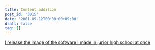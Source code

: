 ```yaml
---
title: Content addition
post_id: '3015'
date: '2001-09-12T00:00:00+09:00'
draft: false
tag: []
---
```


[I release the image of the software I made in junior high school at once](/category/products/apps/page/2)